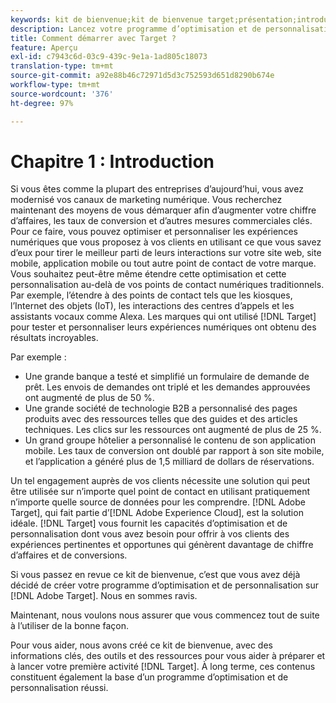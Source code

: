 ```yaml
---
keywords: kit de bienvenue;kit de bienvenue target;présentation;introduction;prise en main
description: Lancez votre programme d’optimisation et de personnalisation avec Adobe Target. L'Adobe  [!DNL Target] kit de bienvenue est un bon point de départ.
title: Comment démarrer avec Target ?
feature: Aperçu
exl-id: c7943c6d-03c9-439c-9e1a-1ad805c18073
translation-type: tm+mt
source-git-commit: a92e88b46c72971d5d3c752593d651d8290b674e
workflow-type: tm+mt
source-wordcount: '376'
ht-degree: 97%

---
```


# Chapitre 1 : Introduction

Si vous êtes comme la plupart des entreprises d’aujourd’hui, vous avez modernisé vos canaux de marketing numérique. Vous recherchez maintenant des moyens de vous démarquer afin d’augmenter votre chiffre d’affaires, les taux de conversion et d’autres mesures commerciales clés. Pour ce faire, vous pouvez optimiser et personnaliser les expériences numériques que vous proposez à vos clients en utilisant ce que vous savez d’eux pour tirer le meilleur parti de leurs interactions sur votre site web, site mobile, application mobile ou tout autre point de contact de votre marque. Vous souhaitez peut-être même étendre cette optimisation et cette personnalisation au-delà de vos points de contact numériques traditionnels. Par exemple, l’étendre à des points de contact tels que les kiosques, l’Internet des objets (IoT), les interactions des centres d’appels et les assistants vocaux comme Alexa. Les marques qui ont utilisé [!DNL Target] pour tester et personnaliser leurs expériences numériques ont obtenu des résultats incroyables.

Par exemple :

* Une grande banque a testé et simplifié un formulaire de demande de prêt. Les envois de demandes ont triplé et les demandes approuvées ont augmenté de plus de 50 %.
* Une grande société de technologie B2B a personnalisé des pages produits avec des ressources telles que des guides et des articles techniques. Les clics sur les ressources ont augmenté de plus de 25 %.
* Un grand groupe hôtelier a personnalisé le contenu de son application mobile. Les taux de conversion ont doublé par rapport à son site mobile, et l’application a généré plus de 1,5 milliard de dollars de réservations.

Un tel engagement auprès de vos clients nécessite une solution qui peut être utilisée sur n’importe quel point de contact en utilisant pratiquement n’importe quelle source de données pour les comprendre. [!DNL Adobe Target], qui fait partie d’[!DNL Adobe Experience Cloud], est la solution idéale. [!DNL Target] vous fournit les capacités d’optimisation et de personnalisation dont vous avez besoin pour offrir à vos clients des expériences pertinentes et opportunes qui génèrent davantage de chiffre d’affaires et de conversions.

Si vous passez en revue ce kit de bienvenue, c’est que vous avez déjà décidé de créer votre programme d’optimisation et de personnalisation sur [!DNL Adobe Target]. Nous en sommes ravis.

Maintenant, nous voulons nous assurer que vous commencez tout de suite à l’utiliser de la bonne façon.

Pour vous aider, nous avons créé ce kit de bienvenue, avec des informations clés, des outils et des ressources pour vous aider à préparer et à lancer votre première activité [!DNL Target]. À long terme, ces contenus constituent également la base d’un programme d’optimisation et de personnalisation réussi.
